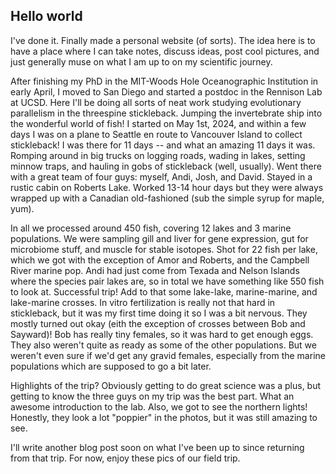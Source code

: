 ## Hello world

I've done it. Finally made a personal website (of sorts). The idea here is to have a place where I can take notes, discuss ideas, post cool pictures, and just 
generally muse on what I am up to on my scientific journey. 

After finishing my PhD in the MIT-Woods Hole Oceanographic Institution in early April, I moved to San Diego and started a postdoc in the Rennison Lab at UCSD. 
Here I'll be doing all sorts of neat work studying evolutionary parallelism in the threespine stickleback. Jumping the invertebrate ship into the wonderful world 
of fish! I started on May 1st, 2024, and within a few days I was on a plane to Seattle en route to Vancouver Island to collect stickleback! I was there for 11 
days -- and what an amazing 11 days it was. Romping around in big trucks on logging roads, wading in lakes, setting minnow traps, and hauling in gobs of 
stickleback (well, usually). Went there with a great team of four guys: myself, Andi, Josh, and David. Stayed in a rustic cabin on Roberts Lake. Worked 13-14 
hour days but they were always wrapped up with a Canadian old-fashioned (sub the simple syrup for maple, yum). 

In all we processed around 450 fish, covering 12 lakes and 3 marine populations. We were sampling gill and liver for gene expression, gut for microbiome stuff, 
and muscle for stable isotopes. Shot for 22 fish per lake, which we got with the exception of Amor and Roberts, and the Campbell River marine pop. Andi had just 
come from Texada and Nelson Islands where the species pair lakes are, so in total we have something like 550 fish to look at. Successful trip! Add to that some 
lake-lake, marine-marine, and lake-marine crosses. In vitro fertilization is really not that hard in stickleback, but it was my first time doing it so I was a 
bit nervous. They mostly turned out okay (eith the exception of crosses between Bob and Sayward)! Bob has really tiny females, so it was hard to get enough eggs. 
They also weren't quite as ready as some of the other populations. But we weren't even sure if we'd get any gravid females, especially from the marine 
populations which are supposed to go a bit later.

Highlights of the trip? Obviously getting to do great science was a plus, but getting to know the three guys on my trip was the best part. What an awesome 
introduction to the lab. Also, we got to see the northern lights! Honestly, they look a lot "poppier" in the photos, but it was still amazing to see. 

I'll write another blog post soon on what I've been up to since returning from that trip. For now, enjoy these pics of our field trip. 
